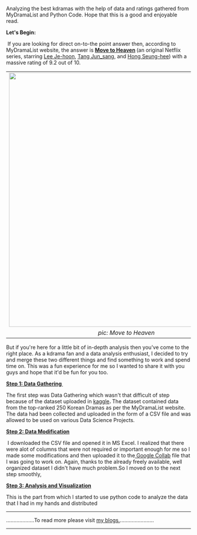 <html>
<body>
<p>Analyzing the best kdramas with the help of data and ratings gathered from MyDramaList and Python Code. Hope that this is a good and enjoyable read.&nbsp;</p><p><b>Let's Begin:</b><br /></p><p>&nbsp;If you are looking for direct on-to-the point answer then, according to MyDramaList website, the answer is <b><a href="https://www.netflix.com/np/title/80990381" target="_blank">Move to Heaven</a> </b>(an original Netflix series, starring <a href="https://en.wikipedia.org/wiki/Lee_Je-hoon" target="_blank" title="Lee Je-hoon">Lee Je-hoon</a>, <a href="https://en.wikipedia.org/wiki/Tang_Jun-sang" target="_blank">Tang Jun_sang</a>, and <a href="https://en.wikipedia.org/wiki/Hong_Seung-hee" target="_blank">Hong Seung-hee</a>) with a massive rating of 9.2 out of 10.&nbsp;</p><p></p><table align="center" cellpadding="0" cellspacing="0" class="tr-caption-container" style="margin-left: auto; margin-right: auto;"><tbody><tr><td style="text-align: center;"><a href="https://image.kpopmap.com/2021/04/move-to-heaven-netflix-poster.jpg" style="margin-left: auto; margin-right: auto;"><img border="0" data-original-height="800" data-original-width="640" height="691" src="https://image.kpopmap.com/2021/04/move-to-heaven-netflix-poster.jpg" width="640" /></a></td></tr><tr><td class="tr-caption" style="text-align: center;"><i>pic: Move to Heaven</i><br /></td></tr></tbody></table><p></p><p>But if you're here for a little bit of in-depth analysis then you've come to the right place. As a kdrama fan and a data analysis enthusiast, I decided to try and merge these two different things and find something to work and spend time on. This was a fun experience for me so I wanted to share it with you guys and hope that it'd be fun for you too.</p><p><u><b>Step 1: Data Gathering&nbsp; <br /></b></u></p><p>The first step was Data Gathering which wasn't that difficult of step because of the dataset uploaded in <a href="https://www.kaggle.com/datasets/ahbab911/top-250-korean-dramas-kdrama-dataset" target="_blank">kaggle</a><b>. </b>The dataset contained data from the top-ranked 250 Korean Dramas as per 
the MyDramaList website. The data had been collected and uploaded in the
 form of a CSV file and was allowed to be used on various Data Science 
Projects. </p><p><b><u>Step 2: Data Modification</u></b></p><p><i>&nbsp;</i>I downloaded the CSV file and opened it in MS Excel. I realized that there were alot of columns that were not required or important enough for me so I made some modifications and then uploaded it to the<a href="https://colab.research.google.com/drive/1fc0pfTOWA3JBCHaJcwk73ihm8FovKI4Q#scrollTo=ZewWYq-tZxVE" target="_blank"> Google Collab</a> file that I was going to work on. Again, thanks to the already freely available, well organized dataset I didn't have much problem.So I moved on to the next step smoothly,</p><p><b><u>Step 3: Analysis and Visualization</u></b><br /></p><p>This is the part from which I started to use python code to analyze the data that I had in my hands and distributed <br /> 
<hr>
...................To read more please visit <a href="https://nikhilrana2076.blogspot.com/?m=1">my blogs.</a>.......................
<hr>
</p>

</body>
</html>

